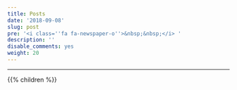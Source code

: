 ```yaml
---
title: Posts
date: '2018-09-08'
slug: post
pre: '<i class=''fa fa-newspaper-o''>&nbsp;&nbsp;</i> '
description: ''
disable_comments: yes
weight: 20
---
```


***
{{% children  %}}
